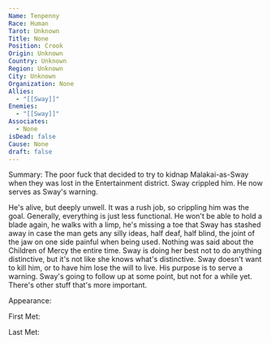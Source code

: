 ```yaml
---
Name: Tenpenny
Race: Human
Tarot: Unknown
Title: None
Position: Crook
Origin: Unknown
Country: Unknown
Region: Unknown
City: Unknown
Organization: None
Allies:
  - "[[Sway]]"
Enemies:
  - "[[Sway]]"
Associates:
  - None
isDead: false
Cause: None
draft: false
---
```

Summary: The poor fuck that decided to try to kidnap Malakai-as-Sway when they was lost in the Entertainment district. Sway crippled him. He now serves as Sway's warning.

He's alive, but deeply unwell. It was a rush job, so crippling him was the goal. Generally, everything is just less functional. He won't be able to hold a blade again, he walks with a limp, he's missing a toe that Sway has stashed away in case the man gets any silly ideas, half deaf, half blind, the joint of the jaw on one side painful when being used. Nothing was said about the Children of Mercy the entire time. Sway is doing her best not to do anything distinctive, but it's not like she knows what's distinctive. Sway doesn't want to kill him, or to have him lose the will to live. His purpose is to serve a warning. Sway's going to follow up at some point, but not for a while yet. There's other stuff that's more important.

Appearance: 

First Met: 

Last Met: 
